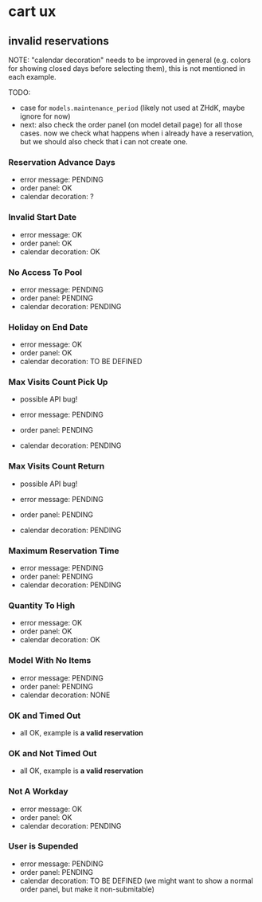 # cart ux

## invalid reservations

NOTE: "calendar decoration" needs to be improved in general (e.g. colors for showing closed days before selecting them),
this is not mentioned in each example.

TODO:

- case for `models.maintenance_period` (likely not used at ZHdK, maybe ignore for now)
- next: also check the order panel (on model detail page) for all those cases. now we check what happens when i already have a reservation, but we should also check that i can not create one.

### Reservation Advance Days

- error message: PENDING
- order panel: OK
- calendar decoration: ?

### Invalid Start Date

- error message: OK
- order panel: OK
- calendar decoration: OK

### No Access To Pool

- error message: PENDING
- order panel: PENDING
- calendar decoration: PENDING

### Holiday on End Date

- error message: OK
- order panel: OK
- calendar decoration: TO BE DEFINED

### Max Visits Count Pick Up

- possible API bug!

- error message: PENDING
- order panel: PENDING
- calendar decoration: PENDING

### Max Visits Count Return

- possible API bug!

- error message: PENDING
- order panel: PENDING
- calendar decoration: PENDING

### Maximum Reservation Time

- error message: PENDING
- order panel: PENDING
- calendar decoration: PENDING

### Quantity To High

- error message: OK
- order panel: OK
- calendar decoration: OK

### Model With No Items

- error message: PENDING
- order panel: PENDING
- calendar decoration: NONE

### OK and Timed Out

- all OK, example is **a valid reservation**

### OK and Not Timed Out

- all OK, example is **a valid reservation**

### Not A Workday

- error message: OK
- order panel: OK
- calendar decoration: PENDING

### User is Supended

- error message: PENDING
- order panel: PENDING
- calendar decoration: TO BE DEFINED (we might want to show a normal order panel, but make it non-submitable)
